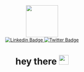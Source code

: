 

<div id="header" align="center">
<img src="https://media2.giphy.com/media/Tgw604MyLJnDtbi4t0/giphy.gif?cid=ecf05e47pc4czjyrn6odki5d0kl29to0ncv944xwud7q9y5i&rid=giphy.gif&ct=s" width="100" />

</div>

<div id="badges" align="center">
<a href="https://www.linkedin.com/login">
  <img src="https://img.shields.io/badge/linkedin-%230077B5.svg?style=for-the-badge&logo=linkedin&logoColor=white" alt="Linkedin Badge">
  </a>
  
  <a href="https://twitter.com/i/flow/login?input_flow_data=%7B%22requested_variant%22%3A%22eyJsYW5nIjoiZW4ifQ%3D%3D%22%7D">
    <img src="https://img.shields.io/badge/Twitter-%231DA1F2.svg?style=for-the-badge&logo=Twitter&logoColor=white" alt="Twitter Badge">
  </a>
  <br>

<img src="https://komarev.com/ghpvc/?username=kashish2101&style=flat-square&color=blue" alt=""  />
  </div>
<h1 align="center">
  hey there
  <img src="https://media.giphy.com/media/hvRJCLFzcasrR4ia7z/giphy.gif" width="30px"/>
</h1>
